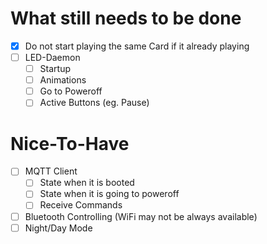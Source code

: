 # What still needs to be done

* [X] Do not start playing the same Card if it already playing
* [ ] LED-Daemon
  * [ ] Startup
  * [ ] Animations
  * [ ] Go to Poweroff
  * [ ] Active Buttons (eg. Pause)

# Nice-To-Have

* [ ] MQTT Client
  * [ ] State when it is booted
  * [ ] State when it is going to poweroff
  * [ ] Receive Commands
* [ ] Bluetooth Controlling (WiFi may not be always available)
* [ ] Night/Day Mode
